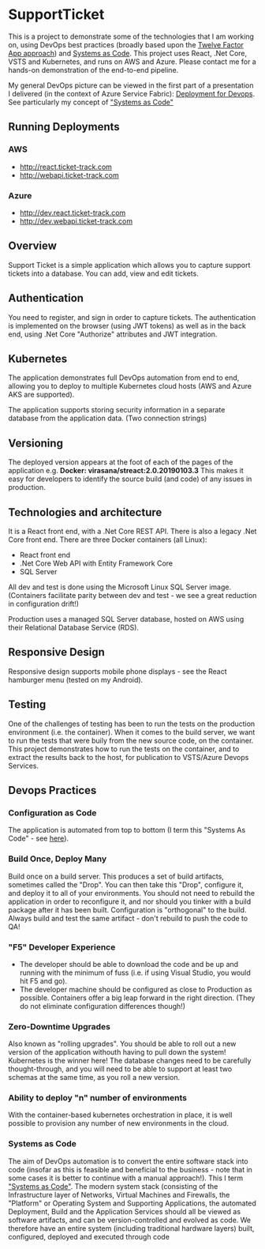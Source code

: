 SupportTicket
=============


This is a project to demonstrate some of the technologies that I am working on, using DevOps best practices (broadly based upon the [Twelve Factor App approach](https://12factor.net/)) and [Systems as Code](https://jeanpierrefouche.wordpress.com/2019/01/29/systems-as-code/).  This project uses React, .Net Core, VSTS and Kubernetes, and runs on AWS and Azure.  Please contact me for a hands-on demonstration of the end-to-end pipeline. 

My general DevOps picture can be viewed in the first part of a presentation I delivered (in the context of Azure Service Fabric): [Deployment for Devops](https://www.slideshare.net/jeanpierrefouche/deployment-for-dev-ops-with-service-fabric-127250670).
See particularly my concept of ["Systems as Code"](https://www.slideshare.net/jeanpierrefouche/clipboards/systems-as-code-a-model-for-devops-automation)

## Running Deployments

### AWS
* http://react.ticket-track.com
* http://webapi.ticket-track.com

### Azure
* http://dev.react.ticket-track.com
* http://dev.webapi.ticket-track.com

## Overview
Support Ticket is a simple application which allows you to capture support tickets into a database. You can add, view and edit tickets. 

## Authentication
You need to register, and sign in order to capture tickets.  The authentication is implemented on the browser (using JWT tokens) as well as in the back end, using .Net Core "Authorize" attributes and JWT integration.

## Kubernetes
The application demonstrates full DevOps automation from end to end, allowing you to deploy to multiple Kubernetes cloud hosts (AWS and Azure AKS are supported).

The application supports storing security information in a separate database from the application data.  (Two connection strings)

## Versioning
The deployed version appears at the foot of each of the pages of the application e.g. **Docker: virasana/streact:2.0.20190103.3**  This makes it easy for developers to identify the source build (and code) of any issues in production.

## Technologies and architecture
It is a React front end, with a .Net Core REST API. There is also a legacy .Net Core front end. 
There are three Docker containers (all Linux): 

* React front end
* .Net Core Web API with Entity Framework Core
* SQL Server

All dev and test is done using the Microsoft Linux SQL Server image.  (Containers facilitate parity between dev and test - we see a great reduction in configuration drift!)

Production uses a managed SQL Server database, hosted on AWS using their Relational Database Service (RDS).

## Responsive Design
Responsive design supports mobile phone displays - see the React hamburger menu (tested on my Android).  

## Testing 
One of the challenges of testing has been to run the tests on the production environment (i.e. the container).  When it comes to the build server, we want to run the tests that were buily from the new source code, on the container.  This project demonstrates how to run the tests on the container, and to extract the results back to the host, for publication to VSTS/Azure Devops Services.

## Devops Practices
### Configuration as Code
The application is automated from top to bottom (I term this "Systems As Code" - see [here](https://www.slideshare.net/jeanpierrefouche/clipboards/systems-as-code-a-model-for-devops-automation)).  

### Build Once, Deploy Many
Build once on a build server.  This produces a set of build artifacts, sometimes called the "Drop".   You can then take this "Drop", configure it, and deploy it to all of your environments.  You should not need to rebuild the application in order to reconfigure it, and nor should you tinker with a build package after it has been built.  Configuration is "orthogonal" to the build.  Always build and test the same artifact - don't rebuild to push the code to QA!

### "F5" Developer Experience
* The developer should be able to download the code and be up and running with the minimum of fuss (i.e. if using Visual Studio, you would hit F5 and go).
* The developer machine should be configured as close to Production as possible.  Containers offer a big leap forward in the right direction.  (They do not eliminate configuration differences though!)

### Zero-Downtime Upgrades
Also known as "rolling upgrades".  You should be able to roll out a new version of the application withouth having to pull down the system!  Kubernetes is the winner here!  The database changes need to be carefully thought-through, and you will need to be able to support at least two schemas at the same time, as you roll a new version.

### Ability to deploy "n" number of environments 
With the container-based kubernetes orchestration in place, it is well possible to provision any number of new environments in the cloud. 

### Systems as Code
The aim of DevOps automation is to convert the entire software stack into code (insofar as this is feasible and beneficial to the business - note that in some cases it is better to continue with a manual approach!).  This I term ["Systems as Code"](https://www.slideshare.net/jeanpierrefouche/clipboards/systems-as-code-a-model-for-devops-automation). The modern system stack (consisting of the Infrastructure layer of Networks, Virtual Machines and Firewalls, the "Platform" or Operating System and Supporting Applications, the automated Deployment, Build and the Application Services should all be viewed as software artifacts, and can be version-controlled and evolved as code. We therefore have an entire system (including traditional hardware layers) built, configured, deployed and executed through code











